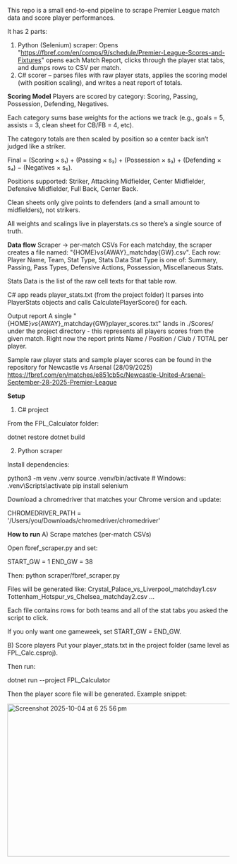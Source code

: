 This repo is a small end-to-end pipeline to scrape Premier League match data and score player performances. 

It has 2 parts: 
1. Python (Selenium) scraper: Opens "https://fbref.com/en/comps/9/schedule/Premier-League-Scores-and-Fixtures" opens each Match Report, clicks through the player stat tabs, and dumps rows to CSV per match.
2. C# scorer – parses files with raw player stats, applies the scoring model (with position scaling), and writes a neat report of totals.

**Scoring Model**
Players are scored by category: Scoring, Passing, Possession, Defending, Negatives.

Each category sums base weights for the actions we track (e.g., goals = 5, assists = 3, clean sheet for CB/FB = 4, etc).

The category totals are then scaled by position so a center back isn’t judged like a striker.

Final = (Scoring × s₁) + (Passing × s₂) + (Possession × s₃) + (Defending × s₄) − (Negatives × s₅).

Positions supported: Striker, Attacking Midfielder, Center Midfielder, Defensive Midfielder, Full Back, Center Back.

Clean sheets only give points to defenders (and a small amount to midfielders), not strikers.

All weights and scalings live in playerstats.cs so there’s a single source of truth.

**Data flow**
Scraper → per-match CSVs
For each matchday, the scraper creates a file named: "{HOME}_vs_{AWAY}_matchday{GW}.csv".
Each row: Player Name, Team, Stat Type, Stats Data
Stat Type is one of: Summary, Passing, Pass Types, Defensive Actions, Possession, Miscellaneous Stats.

Stats Data is the list of the raw cell texts for that table row.

C# app reads player_stats.txt (from the project folder)
It parses into PlayerStats objects and calls CalculatePlayerScore() for each.

Output report
A single "{HOME}_vs_{AWAY}_matchday{GW}player_scores.txt" lands in ./Scores/ under the project directory - this represents all players scores from the given match.
Right now the report prints Name / Position / Club / TOTAL per player.

Sample raw player stats and sample player scores can be found in the repository for Newcastle vs Arsenal (28/09/2025)
https://fbref.com/en/matches/e851cb5c/Newcastle-United-Arsenal-September-28-2025-Premier-League

**Setup**
1) C# project

From the FPL_Calculator folder:

dotnet restore
dotnet build

2) Python scraper

Install dependencies:

python3 -m venv .venv
source .venv/bin/activate   # Windows: .venv\Scripts\activate
pip install selenium


Download a chromedriver that matches your Chrome version and update:

CHROMEDRIVER_PATH = '/Users/you/Downloads/chromedriver/chromedriver'

**How to run**
A) Scrape matches (per-match CSVs)

Open fbref_scraper.py and set:

START_GW = 1
END_GW = 38

Then:
python scraper/fbref_scraper.py

Files will be generated like: 
Crystal_Palace_vs_Liverpool_matchday1.csv
Tottenham_Hotspur_vs_Chelsea_matchday2.csv
...

Each file contains rows for both teams and all of the stat tabs you asked the script to click.

If you only want one gameweek, set START_GW = END_GW.

B) Score players
Put your player_stats.txt in the project folder (same level as FPL_Calc.csproj).

Then run:

dotnet run --project FPL_Calculator

Then the player score file will be generated. Example snippet:

<img width="597" height="346" alt="Screenshot 2025-10-04 at 6 25 56 pm" src="https://github.com/user-attachments/assets/0ced4723-b852-435f-92f0-9861213ba657" />

